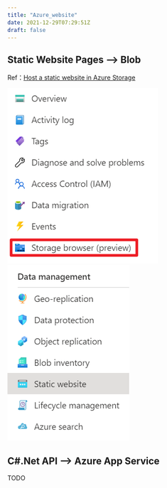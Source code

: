 ```yaml
---
title: "Azure_website"
date: 2021-12-29T07:29:51Z
draft: false
---
```


## Static Website Pages --> Blob

Ref：[Host a static website in Azure Storage](https://docs.microsoft.com/en-us/azure/storage/blobs/storage-blob-static-website-how-to?tabs=azure-portal)

![storage_browser](/assets/storage_browser.png)
![static_website](/assets/static_website.png)

## C#.Net API --> Azure App Service
TODO